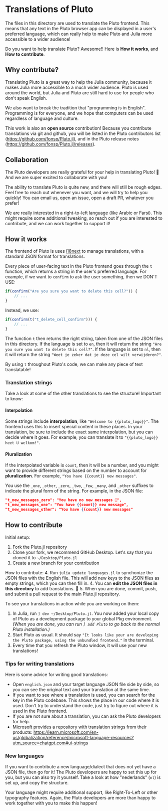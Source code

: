 # Translations of Pluto

The files in this directory are used to translate the Pluto frontend. This means that any text in the Pluto browser app can be displayed in a user's preferred language, which can really help to make Pluto and Julia more accessible to a wider audience!

Do you want to help translate Pluto? Awesome!! Here is **How it works**, and **How to contribute**.



## Why contribute?
Translating Pluto is a great way to help the Julia community, because it makes Julia more accessible to a much wider audience. Pluto is used around the world, but Julia and Pluto are still hard to use for people who don't speak English.

We also want to break the tradition that "programming is in English". Programming is for everyone, and we hope that computers can be used regardless of language and culture.

This work is also an **open source** contribution! Because you contribute translations via git and github, you will be listed in the Pluto contributors list (https://github.com/fonsp/Pluto.jl), and in the Pluto release notes (https://github.com/fonsp/Pluto.jl/releases).



## Collaboration
The Pluto developers are really grateful for your help in translating Pluto! 🌟 And we are super excited to collaborate with you! 

The ability to translate Pluto is quite new, and there will still be rough edges. Feel free to reach out whenever you want, and we will try to help you quickly! You can email us, open an issue, open a draft PR, whatever you prefer!

We are really interested in a right-to-left language (like Arabic or Farsi). This might require some additional tweaking, so reach out if you are interested to contribute, and we can work together to support it!


## How it works

The frontend of Pluto is uses [i18next](https://www.i18next.com/) to manage translations, with a standard JSON format for translations. 

Every piece of user-facing text in the Pluto frontend goes through the `t` function, which returns a string in the user's preferred language. For example, if we want to `confirm` to ask the user something, then we DON'T USE:

```js
if(confirm("Are you sure you want to delete this cell?")) {
    // ...
}
```

Instead, we use:

```js
if(confirm(t("t_delete_cell_confirm"))) {
    // ...
}
```

The function `t` then returns the right string, taken from one of the JSON files in this directory. If the language is set to `en`, then it will return the string `"Are you sure you want to delete this cell?"`. If the language is set to `nl`, then it will return the string `"Weet je zeker dat je deze cel wilt verwijderen?"`.

By using `t` throughout Pluto's code, we can make any piece of text translatable!


### Translation strings
Take a look at some of the other translations to see the structure! Important to know:

#### Interpolation
Some strings include **interpolation**, like `"Welcome to {{pluto_logo}}"`. The frontend uses this to insert special content in these places. In your translation, be sure to include the exact same interpolation, but you can decide where it goes. For example, you can translate it to `"{{pluto_logo}} heet U welkom!"`.

#### Pluralization
If the interpolated variable is `count`, then it will be a number, and you might want to provide different strings based on the number to account for **pluralization**. For example, `"You have {{count}} new messages"`.

You use the `_one`, `_other`, `_zero`, `_two`, `_few`, `_many`, and `_other` suffixes to indicate the plural form of the string. For example, in the JSON file:

```json
"t_new_messages_zero": "You have no new messages 🥺",
"t_new_messages_one": "You have {{count}} new message",
"t_new_messages_other": "You have {{count}} new messages"
```





## How to contribute

Initial setup:
1. Fork the Pluto.jl repository
2. Clone your fork, we recommend GitHub Desktop. Let's say that you cloned it to `~/Desktop/Pluto.jl`
3. Create a new branch for your contribution

How to contribute:
4. Run `julia update_languages.jl` to synchonize the JSON files with the English file. This will add new keys to the JSON files as empty strings, which you can then fill in.
4. You can **edit the JSON files in this directory** to add translations. 🌟
5. When you are done, commit, push, and submit a pull request to the main Pluto.jl repository.



To see your translations in action while you are working on them:
1. In Julia, run `] dev ~/Desktop/Pluto.jl`. You now added your local copy of Pluto as a development package to your global Pkg environment. _(When you are done, you can run `] add Pluto` to go back to the normal Pluto installation.)_
2. Start Pluto as usual. It should say `"It looks like your are developing the Pluto package, using the unbundled frontend."` in the terminal.
3. Every time that you refresh the Pluto window, it will use your new translations!


### Tips for writing translations
Here is some advice for writing good translations:
- Open `english.json` and your target language JSON file side by side, so you can see the original text and your translation at the same time.
- If you want to see where a translation is used, you can search for the key in the Pluto codebase. This shows the place in our code where it is used. Don't try to understand the code, just try to figure out where it is used in the Pluto frontend.
- If you are not sure about a translation, you can ask the Pluto developers for help.
- Microsoft provides a repository with translation strings from their products: https://learn.microsoft.com/en-us/globalization/reference/microsoft-language-resources?utm_source=chatgpt.com#ui-strings

### New languages
If you want to contribute a new language/dialect that does not yet have a JSON file, then go for it! The Pluto developers are happy to set this up for you, but you can also try it yourself. Take a look at how "nederlands" (`nl`) is set up, and copy the structure.

Your language might require additional support, like Right-To-Left or other typography features. Again, the Pluto developers are more than happy to work together with you to make this happen!
